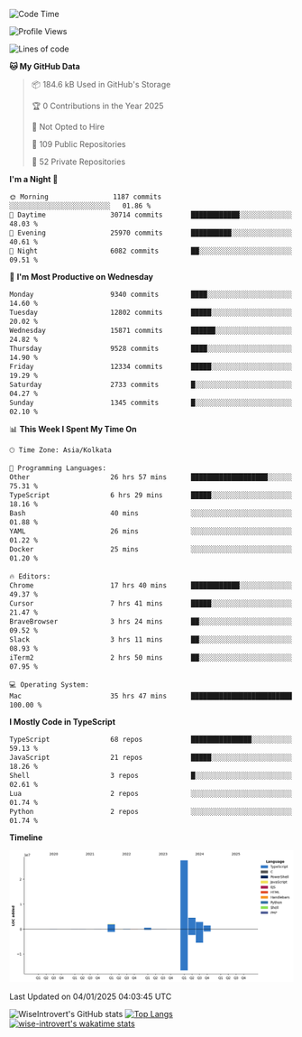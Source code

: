 <!--START_SECTION:waka-->
![Code Time](http://img.shields.io/badge/Code%20Time-2%2C067%20hrs%2040%20mins-blue)

![Profile Views](http://img.shields.io/badge/Profile%20Views-0-blue)

![Lines of code](https://img.shields.io/badge/From%20Hello%20World%20I%27ve%20Written-39.3%20million%20lines%20of%20code-blue)

**🐱 My GitHub Data** 

> 📦 184.6 kB Used in GitHub's Storage 
 > 
> 🏆 0 Contributions in the Year 2025
 > 
> 🚫 Not Opted to Hire
 > 
> 📜 109 Public Repositories 
 > 
> 🔑 52 Private Repositories 
 > 
**I'm a Night 🦉** 

```text
🌞 Morning                1187 commits        ░░░░░░░░░░░░░░░░░░░░░░░░░   01.86 % 
🌆 Daytime                30714 commits       ████████████░░░░░░░░░░░░░   48.03 % 
🌃 Evening                25970 commits       ██████████░░░░░░░░░░░░░░░   40.61 % 
🌙 Night                  6082 commits        ██░░░░░░░░░░░░░░░░░░░░░░░   09.51 % 
```
📅 **I'm Most Productive on Wednesday** 

```text
Monday                   9340 commits        ████░░░░░░░░░░░░░░░░░░░░░   14.60 % 
Tuesday                  12802 commits       █████░░░░░░░░░░░░░░░░░░░░   20.02 % 
Wednesday                15871 commits       ██████░░░░░░░░░░░░░░░░░░░   24.82 % 
Thursday                 9528 commits        ████░░░░░░░░░░░░░░░░░░░░░   14.90 % 
Friday                   12334 commits       █████░░░░░░░░░░░░░░░░░░░░   19.29 % 
Saturday                 2733 commits        █░░░░░░░░░░░░░░░░░░░░░░░░   04.27 % 
Sunday                   1345 commits        █░░░░░░░░░░░░░░░░░░░░░░░░   02.10 % 
```


📊 **This Week I Spent My Time On** 

```text
🕑︎ Time Zone: Asia/Kolkata

💬 Programming Languages: 
Other                    26 hrs 57 mins      ███████████████████░░░░░░   75.31 % 
TypeScript               6 hrs 29 mins       █████░░░░░░░░░░░░░░░░░░░░   18.16 % 
Bash                     40 mins             ░░░░░░░░░░░░░░░░░░░░░░░░░   01.88 % 
YAML                     26 mins             ░░░░░░░░░░░░░░░░░░░░░░░░░   01.22 % 
Docker                   25 mins             ░░░░░░░░░░░░░░░░░░░░░░░░░   01.20 % 

🔥 Editors: 
Chrome                   17 hrs 40 mins      ████████████░░░░░░░░░░░░░   49.37 % 
Cursor                   7 hrs 41 mins       █████░░░░░░░░░░░░░░░░░░░░   21.47 % 
BraveBrowser             3 hrs 24 mins       ██░░░░░░░░░░░░░░░░░░░░░░░   09.52 % 
Slack                    3 hrs 11 mins       ██░░░░░░░░░░░░░░░░░░░░░░░   08.93 % 
iTerm2                   2 hrs 50 mins       ██░░░░░░░░░░░░░░░░░░░░░░░   07.95 % 

💻 Operating System: 
Mac                      35 hrs 47 mins      █████████████████████████   100.00 % 
```

**I Mostly Code in TypeScript** 

```text
TypeScript               68 repos            ███████████████░░░░░░░░░░   59.13 % 
JavaScript               21 repos            █████░░░░░░░░░░░░░░░░░░░░   18.26 % 
Shell                    3 repos             █░░░░░░░░░░░░░░░░░░░░░░░░   02.61 % 
Lua                      2 repos             ░░░░░░░░░░░░░░░░░░░░░░░░░   01.74 % 
Python                   2 repos             ░░░░░░░░░░░░░░░░░░░░░░░░░   01.74 % 
```



**Timeline**

![Lines of Code chart](https://raw.githubusercontent.com/wise-introvert/wise-introvert/master/assets/bar_graph.png)


 Last Updated on 04/01/2025 04:03:45 UTC
<!--END_SECTION:waka-->

![WiseIntrovert's GitHub stats](https://github-readme-stats.vercel.app/api?username=wise-introvert&count_private=true&show_icons=true)
[![Top Langs](https://github-readme-stats.vercel.app/api/top-langs/?username=wise-introvert&langs_count=10)](https://github.com/anuraghazra/github-readme-stats)
[![wise-introvert's wakatime stats](https://github-readme-stats.vercel.app/api/wakatime?username=wiseintrovert)](https://github.com/anuraghazra/github-readme-stats)
